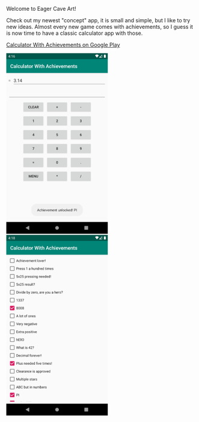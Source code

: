 Welcome to Eager Cave Art!

Check out my newest "concept" app, it is small and simple, but I like to try new ideas. Almost every new game comes with achievements, so I guess it is now time to have a classic calculator app with those.

[Calculator With Achievements on Google Play](https://play.google.com/store/apps/details?id=com.eagercaveart.calculatorwithachievements)

<img src="/calculator.png" width="270" height="480"> <img src="/calculator2.png" width="270" height="480">
